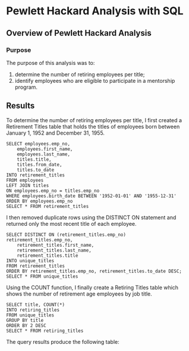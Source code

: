 # Pewlett Hackard Analysis with SQL

## Overview of Pewlett Hackard Analysis

### Purpose
The purpose of this analysis was to:
1. determine the number of retiring employees per title;
2. identify employees who are eligible to participate in a mentorship program.

## Results
To determine the number of retiring employees per title, I first created a Retirement Titles table that holds the titles of employees born between January 1, 1952 and December 31, 1955.

```
SELECT employees.emp_no,
    employees.first_name,
    employees.last_name,
    titles.title,
    titles.from_date,
    titles.to_date
INTO retirement_titles
FROM employees
LEFT JOIN titles
ON employees.emp_no = titles.emp_no
WHERE employees.birth_date BETWEEN '1952-01-01' AND '1955-12-31'
ORDER BY employees.emp_no
SELECT * FROM retirement_titles
```

I then removed duplicate rows using the DISTINCT ON statement and returned only the most recent title of each employee.

```
SELECT DISTINCT ON (retirement_titles.emp_no) retirement_titles.emp_no,
    retirement_titles.first_name,
    retirement_titles.last_name,
    retirement_titles.title
INTO unique_titles
FROM retirement_titles
ORDER BY retirement_titles.emp_no, retirement_titles.to_date DESC;
SELECT * FROM unique_titles
```

Using the COUNT function, I finally create a Retiring Titles table which shows the number of retirement age employees by job title.

```
SELECT title, COUNT(*)
INTO retiring_titles
FROM unique_titles
GROUP BY title
ORDER BY 2 DESC
SELECT * FROM retiring_titles
```

The query results produce the following table:
